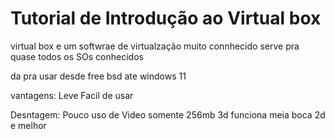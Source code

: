 # Tutorial de Introdução ao Virtual box

virtual box e um softwrae de virtualzação muito connhecido serve pra quase todos os SOs conhecidos

da pra usar desde free bsd ate windows 11

vantagens:
Leve 
Facil de usar

Desntagem:
Pouco uso de Video somente 256mb 
3d funciona meia boca
2d e melhor
